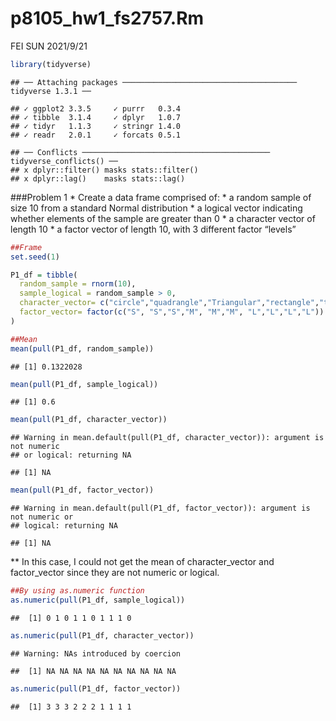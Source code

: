 p8105\_hw1\_fs2757.Rm
================
FEI SUN
2021/9/21

``` r
library(tidyverse)
```

    ## ── Attaching packages ─────────────────────────────────────── tidyverse 1.3.1 ──

    ## ✓ ggplot2 3.3.5     ✓ purrr   0.3.4
    ## ✓ tibble  3.1.4     ✓ dplyr   1.0.7
    ## ✓ tidyr   1.1.3     ✓ stringr 1.4.0
    ## ✓ readr   2.0.1     ✓ forcats 0.5.1

    ## ── Conflicts ────────────────────────────────────────── tidyverse_conflicts() ──
    ## x dplyr::filter() masks stats::filter()
    ## x dplyr::lag()    masks stats::lag()

\#\#\#Problem 1 \* Create a data frame comprised of: \* a random sample
of size 10 from a standard Normal distribution \* a logical vector
indicating whether elements of the sample are greater than 0 \* a
character vector of length 10 \* a factor vector of length 10, with 3
different factor “levels”

``` r
##Frame
set.seed(1)

P1_df = tibble(
  random_sample = rnorm(10),
  sample_logical = random_sample > 0,
  character_vector= c("circle","quadrangle","Triangular","rectangle","trapezoid", "square","oval","conical","hexagon","Egg-Shaped"),
  factor_vector= factor(c("S", "S","S","M", "M","M", "L","L","L","L"))
)
```

``` r
##Mean
mean(pull(P1_df, random_sample))
```

    ## [1] 0.1322028

``` r
mean(pull(P1_df, sample_logical))
```

    ## [1] 0.6

``` r
mean(pull(P1_df, character_vector))
```

    ## Warning in mean.default(pull(P1_df, character_vector)): argument is not numeric
    ## or logical: returning NA

    ## [1] NA

``` r
mean(pull(P1_df, factor_vector))
```

    ## Warning in mean.default(pull(P1_df, factor_vector)): argument is not numeric or
    ## logical: returning NA

    ## [1] NA

\*\* In this case, I could not get the mean of character\_vector and
factor\_vector since they are not numeric or logical.

``` r
##By using as.numeric function
as.numeric(pull(P1_df, sample_logical))
```

    ##  [1] 0 1 0 1 1 0 1 1 1 0

``` r
as.numeric(pull(P1_df, character_vector))
```

    ## Warning: NAs introduced by coercion

    ##  [1] NA NA NA NA NA NA NA NA NA NA

``` r
as.numeric(pull(P1_df, factor_vector))
```

    ##  [1] 3 3 3 2 2 2 1 1 1 1

